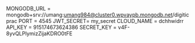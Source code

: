 MONGODB_URL = mongodb+srv://umang:umang984@cluster0.wpvaypb.mongodb.net/digiticprac
PORT = 4545
JWT_SECRET= my_secret
CLOUD_NAME = dchhwidrr
API_KEY = 915174673624386
SECRET_KEY = v4F-8yvQLPlymizZijaKDRO0tFE
